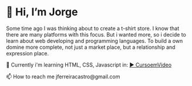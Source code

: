  
<h1>👋 Hi, I’m Jorge </h1>
<p>Some time ago I was thinking about to create a t-shirt store. 
I know that there are many platforms with this focus.
But i wanted more, so i decide to learn about web developing and programming languages.
To build a own domine more complete, not just a market place, but a relationship and expression place.</p>
<p>🌱 Currently i'm learning HTML, CSS, Javascript in: <a href="https://github.com/gustavoguanabara" target="_blank"> &#x25B6; CursoemVideo</a></p>
<p> 📫 How to reach me jferreiracastro@gmail.com </p>

<!---
jorgefcastro/jorgefcastro is a ✨ special ✨ repository because its `README.md` (this file) appears on your GitHub profile.
You can click the Preview link to take a look at your changes.
--->


